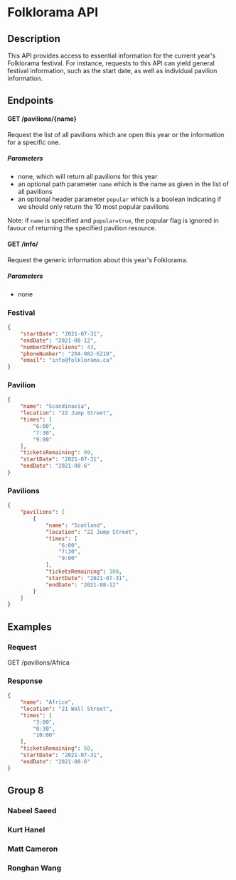 # Folklorama API 

## Description 

This API provides access to essential information for the current year's Folklorama festival. For instance, requests to this API can yield general festival information, such as the start date, as well as individual pavilion information.

## Endpoints 

#### GET /pavilions/{name}
Request the list of all pavilions which are open this year or the information for a specific one.  

##### Parameters
- none, which will return all pavilions for this year
- an optional path parameter `name` which is the name as given in the list of all pavilions
- an optional header parameter `popular` which is a boolean indicating if we should only return the 10 most popular pavilions

Note: if `name` is specified and `popular=true`, the popular flag is ignored in favour of returning the specified pavilion resource.

#### GET /info/
Request the generic information about this year's Folklorama.

##### Parameters
- none

### Festival
```json
{
    "startDate": "2021-07-31",
    "endDate": "2021-08-12",
    "numberOfPavilions": 43,
    "phoneNumber": "204-982-6210",
    "email": "info@folklorama.ca"
}
```

### Pavilion
```json
{
    "name": "Scandinavia",
    "location": "22 Jump Street",
    "times": [
        "6:00",
        "7:30",
        "9:00"
    ],
    "ticketsRemaining": 99,
    "startDate": "2021-07-31",
    "endDate": "2021-08-6"
}
``` 

### Pavilions 


```json
{
    "pavilions": [
        {
            "name": "Scotland",
            "location": "22 Jump Street",
            "times": [
                "6:00",
                "7:30",
                "9:00"
            ],
            "ticketsRemaining": 100,
            "startDate": "2021-07-31",
            "endDate": "2021-08-12"
        }
    ]
}
```


## Examples

### Request

GET /pavilions/Africa

### Response

```json
{
    "name": "Africe",
    "location": "21 Wall Street",
    "times": [
        "3:00",
        "8:30",
        "10:00"
    ],
    "ticketsRemaining": 50,
    "startDate": "2021-07-31",
    "endDate": "2021-08-6"
}
```
## Group 8

### Nabeel Saeed
### Kurt Hanel
### Matt Cameron
### Ronghan Wang
        
